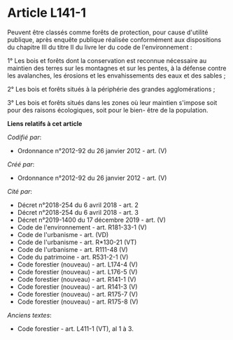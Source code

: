 # Article L141-1

Peuvent être classés comme forêts de protection, pour cause d'utilité publique, après enquête publique réalisée conformément
aux dispositions du chapitre III du titre II du livre Ier du code de l'environnement :

1° Les bois et forêts dont la conservation est reconnue nécessaire au maintien des terres sur les montagnes et sur les
pentes, à la défense contre les avalanches, les érosions et les envahissements des eaux et des sables ;

2° Les bois et forêts situés à la périphérie des grandes agglomérations ;

3° Les bois et forêts situés dans les zones où leur maintien s'impose soit pour des raisons écologiques, soit pour le bien-
être de la population.

**Liens relatifs à cet article**

_Codifié par_:

  - Ordonnance n°2012-92 du 26 janvier 2012 - art. (V)

_Créé par_:

  - Ordonnance n°2012-92 du 26 janvier 2012 - art. (V)

_Cité par_:

  - Décret n°2018-254 du 6 avril 2018 - art. 2
  - Décret n°2018-254 du 6 avril 2018 - art. 3
  - Décret n°2019-1400 du 17 décembre 2019 - art. (V)
  - Code de l'environnement - art. R181-33-1 (V)
  - Code de l'urbanisme - art. (VD)
  - Code de l'urbanisme - art. R*130-21 (VT)
  - Code de l'urbanisme - art. R111-48 (V)
  - Code du patrimoine - art. R531-2-1 (V)
  - Code forestier (nouveau) - art. L174-4 (V)
  - Code forestier (nouveau) - art. L176-5 (V)
  - Code forestier (nouveau) - art. R141-1 (V)
  - Code forestier (nouveau) - art. R141-3 (V)
  - Code forestier (nouveau) - art. R175-7 (V)
  - Code forestier (nouveau) - art. R175-8 (V)

_Anciens textes_:

  - Code forestier - art. L411-1 (VT), al 1 à 3.
